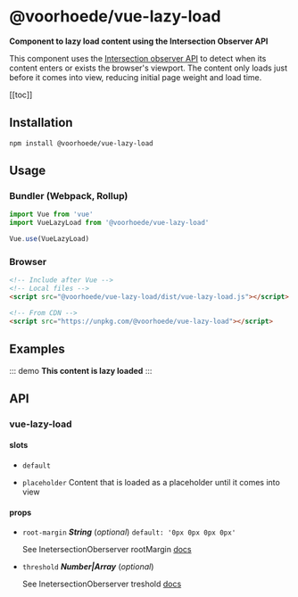 # @voorhoede/vue-lazy-load

**Component to lazy load content using the Intersection Observer API**

This component uses the [Intersection observer API](https://developer.mozilla.org/en-US/docs/Web/API/Intersection_Observer_API) to detect when its content enters or exists the browser's viewport. The content only loads just before it comes into view, reducing initial page weight and load time.

[[toc]]

## Installation

```
npm install @voorhoede/vue-lazy-load
```

## Usage

### Bundler (Webpack, Rollup)

```js
import Vue from 'vue'
import VueLazyLoad from '@voorhoede/vue-lazy-load'

Vue.use(VueLazyLoad)
```

### Browser

```html
<!-- Include after Vue -->
<!-- Local files -->
<script src="@voorhoede/vue-lazy-load/dist/vue-lazy-load.js"></script>

<!-- From CDN -->
<script src="https://unpkg.com/@voorhoede/vue-lazy-load"></script>
```

## Examples

::: demo
<vue-lazy-load><b>This content is lazy loaded</b></vue-lazy-load>
:::

<!-- The API section is auto generated, don't touch please -->

## API

### vue-lazy-load 

#### slots 

- `default` 

- `placeholder` Content that is loaded as a placeholder until it comes into view 

#### props 

- `root-margin` ***String*** (*optional*) `default: '0px 0px 0px 0px'` 

  See InetersectionOberserver rootMargin [docs](https://developer.mozilla.org/en-US/docs/Web/API/Intersection_Observer_API#Intersection_observer_options) 

- `threshold` ***Number|Array*** (*optional*) 

  See InetersectionOberserver treshold [docs](https://developer.mozilla.org/en-US/docs/Web/API/Intersection_Observer_API#Intersection_observer_options) 
